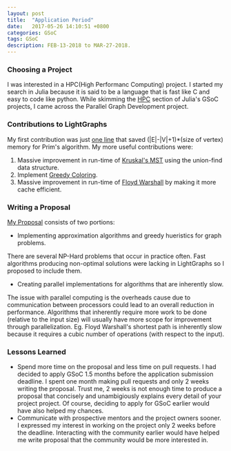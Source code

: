 ```yaml
---
layout: post
title:  "Application Period"
date:   2017-05-26 14:10:51 +0800
categories: GSoC
tags: GSoC
description: FEB-13-2018 to MAR-27-2018.
---
```


### Choosing a Project
I was interested in a HPC(High Performanc Computing) project. I started my search in Julia because it is said to be a language that is fast like C and easy to code like python. While skimming the [HPC](https://julialang.org/soc/projects/hpc.html) section of Julia's GSoC projects, I came across the Parallel Graph Development project.

### Contributions to LightGraphs
My first contribution was just [one line](https://github.com/JuliaGraphs/LightGraphs.jl/pull/839) that saved (|E|-|V|+1)*(size of vertex) memory for Prim's algorithm.
My more useful contributions were:
1. Massive improvement in run-time of [Kruskal's MST](https://github.com/JuliaGraphs/LightGraphs.jl/pull/843) using the union-find data structure.
2. Implement [Greedy Coloring](https://github.com/JuliaGraphs/LightGraphs.jl/pull/844).
3. Massive improvement in run-time of [Floyd Warshall](https://github.com/JuliaGraphs/LightGraphs.jl/pull/873) by making it more cache efficient.

### Writing a Proposal
[My Proposal](https://github.com/SohamTamba/GSoC/blob/gh-pages/Proposal.pdf) consists of two portions:
  * Implementing approximation algorithms and greedy hueristics for graph problems.

There are several NP-Hard problems that occur in practice often. Fast algorithms producing non-optimal solutions were lacking in LightGraphs so I proposed to include them.

  * Creating parallel implementations for algorithms that are inherently slow.

The issue with parallel computing is the overheads cause due to communication between processors could lead to an overall reduction in performance. Algorithms that inherently require more work to be done (relative to the input size) will usually have more scope for improvement through parallelization. Eg. Floyd Warshall's shortest path is inherently slow because it requires a cubic number of operations (with respect to the input).

### Lessons Learned
  * Spend more time on the proposal and less time on pull requests. 
I had decided to apply GSoC 1.5 months before the application submission deadline. I spent one month making pull requests and only 2 weeks writing the proposal. Trust me, 2 weeks is not enough time to produce a proposal that concisely and unambigiously explains every detail of your project project. Of course, deciding to apply for GSoC earlier would have also helped my chances.
  * Communicate with prospective mentors and the project owners sooner.
I expressed my interest in working on the project only 2 weeks before the deadline. Interacting with the community earlier would have helped me write proposal that the community would be more interested in.

